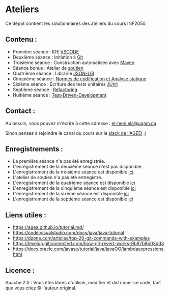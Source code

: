 # Ateliers


Ce dépot contient les solutionnaires des ateliers du cours INF2050.


## Contenu :

- Première séance : IDE [VSCODE](./VSCode)
- Deuxième séance : Initiation à [Git](./Git1)
- Troisième séance : Construction automatisée avec [Maven](./Maven1)
- Séance bonus : Atelier de [soutien](./Soutien)
- Quatrième séance : Librairie [JSON-LIB](./Json-Lib)
- Cinquième séance : [Normes de codification et Analyse statique](./Normes+PMD)
- Sixième séance : Écriture des tests unitaires [JUnit](./JUnit)
- Septième séance : [Refactoring](./Refactoring)
- Huitième séance : [Test-Driven-Development](./TDD)

## Contact :


Au besoin, vous pouvez m'écrire à cette adresse : el-heni.ela@uqam.ca .

Sinon pensez à rejoindre le canal du cours sur le [slack de l'AGEEI](https://ageii-uqam.slack.com/) ;)

## Enregistrements :
- La première séance n'a pas été enregistrée.
- L'enregistrement de la deuxième séance n'est pas disponible.
- L'enregistrement de la troisième séance est disponible [ici](https://drive.google.com/drive/folders/118CG3wFoUWv9qpRvUCC-ANG14vtF3Pk8?usp=sharing).
- L'atelier de soutien n'a pas été entregistré.
- L'enregistrement de la quatrième séance est disponible [ici](https://drive.google.com/file/d/1-BP_B0QmNHJkW_LL5QQENVWH8A0Gv9a2/view?usp=sharing)
- L'enregistrement de la cinquième séance est disponible [ici](https://drive.google.com/file/d/1ZJmqGGxUMRfk-6dOq-5SGcoXDDtkNIzm/view?usp=sharing)
- L'enregistrement de la sixème séance est disponible [ici](https://drive.google.com/drive/folders/1XLYX2SGK_nYZDf49efMA6mOtyWUuqbxJ?usp=sharing)
- L'enregistrement de la septième séance est disponible [ici](https://drive.google.com/file/d/17gz9yw3hSkXECpRr2Di513Rc8RDsXCyT/view?usp=sharing)

## Liens utiles :

- https://agea.github.io/tutorial.md/
- https://code.visualstudio.com/docs/java/java-tutorial 
- https://dzone.com/articles/top-20-git-commands-with-examples
- https://levelup.gitconnected.com/how-git-revert-works-9b87b8b03dd3
- https://docs.oracle.com/javase/tutorial/java/javaOO/lambdaexpressions.html

## Licence :
Apache 2.0 : Vous êtes libres d'utiliser, modifier et distribuer ce code, tant que vous citez &copy; l'auteur original.

